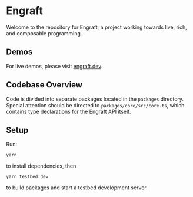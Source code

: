 # Engraft

Welcome to the repository for Engraft, a project working towards live, rich, and composable programming.

## Demos

For live demos, please visit [engraft.dev](https://engraft.dev/).

## Codebase Overview

Code is divided into separate packages located in the `packages` directory. Special attention should be directed to `packages/core/src/core.ts`, which contains type declarations for the Engraft API itself.

## Setup

Run:
```
yarn
```
to install dependencies, then
```
yarn testbed:dev
```
to build packages and start a testbed development server.
